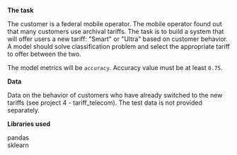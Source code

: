 **The task**

The customer is a federal mobile operator. The mobile operator found out that many customers use archival tariffs. The task is to build a system that will offer users a new tariff: "Smart" or "Ultra" based on customer behavior. A model should solve classification problem and select the appropriate tariff to offer between the two.

The model metrics will be `accuracy`. Accuracy value must be at least `0.75`. 

**Data**

Data on the behavior of customers who have already switched to the new tariffs (see project 4 - tariff_telecom). The test data is not provided separately.
 
**Libraries used**

pandas <br/>
sklearn
